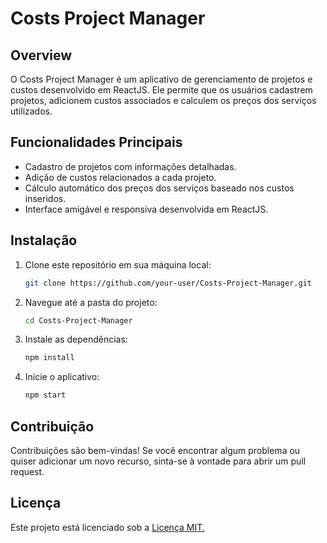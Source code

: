 # Costs Project Manager

## Overview

O Costs Project Manager é um aplicativo de gerenciamento de projetos e custos desenvolvido em ReactJS. Ele permite que os usuários cadastrem projetos, adicionem custos associados e calculem os preços dos serviços utilizados.

## Funcionalidades Principais

- Cadastro de projetos com informações detalhadas.
- Adição de custos relacionados a cada projeto.
- Cálculo automático dos preços dos serviços baseado nos custos inseridos.
- Interface amigável e responsiva desenvolvida em ReactJS.

## Instalação

1. Clone este repositório em sua máquina local:

   ```bash
   git clone https://github.com/your-user/Costs-Project-Manager.git
   ```

2. Navegue até a pasta do projeto:
   ```bash
   cd Costs-Project-Manager
   ```
3. Instale as dependências:
   ```bash
   npm install
   ```
4. Inicie o aplicativo:
   ```bash
   npm start
   ```

## Contribuição

Contribuições são bem-vindas! Se você encontrar algum problema ou quiser adicionar um novo recurso, sinta-se à vontade para abrir um pull request.

## Licença

Este projeto está licenciado sob a [Licença MIT.](https://github.com/walberst/Costs-Project-Manager/blob/main/LICENSE)
